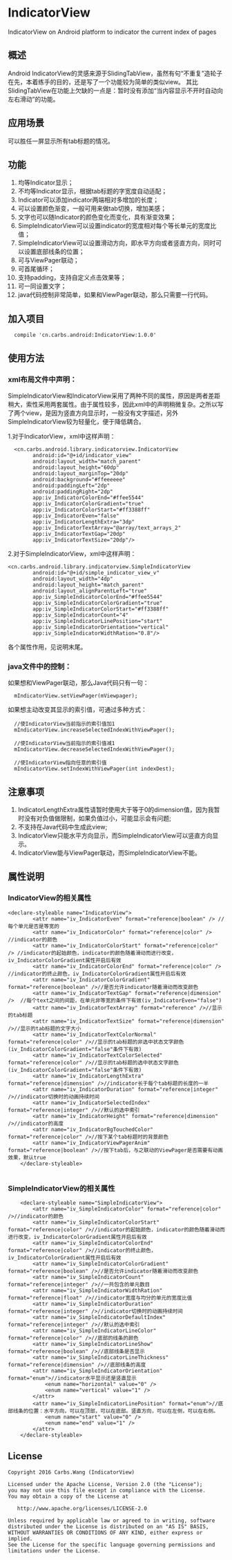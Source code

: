 # IndicatorView
IndicatorView on Android platform to indicator the current index of pages

## 概述
Android IndicatorView的灵感来源于SlidingTabView，虽然有句“不重复”造轮子在先，本着练手的目的，还是写了一个功能较为简单的类似view。
其比SlidingTabView在功能上欠缺的一点是：暂时没有添加“当内容显示不开时自动向左右滑动”的功能。

## 应用场景
可以胜任一屏显示所有tab标题的情况。

## 功能
1. 均等Indicator显示；
2. 不均等Indicator显示，根据tab标题的字宽度自动适配；
3. Indicator可以添加indicator两端相对多增加的长度；
4. 可以设置颜色渐变，一般可用来做tab切换，增加美感；
5. 文字也可以随Indicator的颜色变化而变化，具有渐变效果；
6. SimpleIndicatorView可以设置indicator的宽度相对每个等长单元的宽度比值；
7. SimpleIndicatorView可以设置滑动方向，即水平方向或者竖直方向，同时可以设置底部线条的位置；
7. 可与ViewPager联动；
8. 可首尾循环；
9. 支持padding，支持自定义点击效果等；
10. 可一同设置文字；
11. java代码控制非常简单，如果和ViewPager联动，那么只需要一行代码。

## 加入项目
```
  compile 'cn.carbs.android:IndicatorView:1.0.0'
```

## 使用方法
### xml布局文件中声明：
SimpleIndicatorView和IndicatorView采用了两种不同的属性，原因是两者差距稍大，索性采用两套属性。由于属性较多，因此xml中的声明稍微复杂。之所以写了两个view，是因为竖直方向显示时，一般没有文字描述，另外SimpleIndicatorView较为轻量化，便于降低耦合。

1.对于IndicatorView，xml中这样声明：
```
  <cn.carbs.android.library.indicatorview.IndicatorView
        android:id="@+id/indicator_view"
        android:layout_width="match_parent"
        android:layout_height="60dp"
        android:layout_marginTop="20dp"
        android:background="#ffeeeeee"
        android:paddingLeft="2dp"
        android:paddingRight="2dp"
        app:iv_IndicatorColorEnd="#ffee5544"
        app:iv_IndicatorColorGradient="true"
        app:iv_IndicatorColorStart="#ff3388ff"
        app:iv_IndicatorEven="false"
        app:iv_IndicatorLengthExtra="3dp"
        app:iv_IndicatorTextArray="@array/text_arrays_2"
        app:iv_IndicatorTextGap="20dp"
        app:iv_IndicatorTextSize="20dp"/>
```
2.对于SimpleIndicatorView，xml中这样声明：
```
<cn.carbs.android.library.indicatorview.SimpleIndicatorView
        android:id="@+id/simple_indicator_view_v"
        android:layout_width="4dp"
        android:layout_height="match_parent"
        android:layout_alignParentLeft="true"
        app:iv_SimpleIndicatorColorEnd="#ffee5544"
        app:iv_SimpleIndicatorColorGradient="true"
        app:iv_SimpleIndicatorColorStart="#ff3388ff"
        app:iv_SimpleIndicatorCount="4"
        app:iv_SimpleIndicatorLinePosition="start"
        app:iv_SimpleIndicatorOrientation="vertical"
        app:iv_SimpleIndicatorWidthRation="0.8"/>
```
各个属性作用，见说明末尾。

### java文件中的控制：

如果想和ViewPager联动，那么Java代码只有一句：
```
  mIndicatorView.setViewPager(mViewpager);
```
如果想主动改变其显示的索引值，可通过多种方式：
```
  //使IndicatorView当前指示的索引值加1
  mIndicatorView.increaseSelectedIndexWithViewPager();
  
  //使IndicatorView当前指示的索引值减1
  mIndicatorView.decreaseSelectedIndexWithViewPager();
  
  //使IndicatorView指向任意的索引值
  mIndicatorView.setIndexWithViewPager(int indexDest);
```


## 注意事项
1. IndicatorLengthExtra属性请暂时使用大于等于0的dimension值，因为我暂时没有对负值做限制，如果负值过小，可能显示会有问题;
2. 不支持在Java代码中生成此view;
3. IndicatorView只能水平方向显示，而SimpleIndicatorView可以竖直方向显示。
4. IndicatorView能与ViewPager联动，而SimpleIndicatorView不能。

## 属性说明
### IndicatorView的相关属性
```
<declare-styleable name="IndicatorView">
        <attr name="iv_IndicatorEven" format="reference|boolean" /> //每个单元是否是等宽的
        <attr name="iv_IndicatorColor" format="reference|color" />  //indicator的颜色
        <attr name="iv_IndicatorColorStart" format="reference|color" /> //indicator的起始颜色，indicator的颜色随着滑动而进行改变，iv_IndicatorColorGradient属性开启后有效
        <attr name="iv_IndicatorColorEnd" format="reference|color" />   //indicator的终止颜色，iv_IndicatorColorGradient属性开启后有效
        <attr name="iv_IndicatorColorGradient" format="reference|boolean" />//是否允许indicator随着滑动而改变颜色
        <attr name="iv_IndicatorTextGap" format="reference|dimension" />  //每个text之间的间距，在单元非等宽的条件下有效(iv_IndicatorEven="false")
        <attr name="iv_IndicatorTextArray" format="reference" />//显示的tab标题
        <attr name="iv_IndicatorTextSize" format="reference|dimension" />//显示的tab标题的文字大小
        <attr name="iv_IndicatorTextColorNormal" format="reference|color" />//显示的tab标题的非选中状态文字颜色(iv_IndicatorColorGradient="false"条件下有效)
        <attr name="iv_IndicatorTextColorSelected" format="reference|color" />//显示的tab标题的选中状态文字颜色(iv_IndicatorColorGradient="false"条件下有效)
        <attr name="iv_IndicatorLengthExtra" format="reference|dimension" />//indicator长于每个tab标题的长度的一半
        <attr name="iv_IndicatorDuration" format="reference|integer" />//indicator切换时的动画持续时间
        <attr name="iv_IndicatorSelectedIndex" format="reference|integer" />//默认的选中索引
        <attr name="iv_IndicatorHeight" format="reference|dimension" />//indicator的高度
        <attr name="iv_IndicatorBgTouchedColor" format="reference|color" />//按下某个tab标题时的背景颜色
        <attr name="iv_IndicatorViewPagerAnim" format="reference|boolean" />//按下tab后，与之联动的ViewPager是否需要有动画效果，默认true
    </declare-styleable>
    
```

### SimpleIndicatorView的相关属性
```
    <declare-styleable name="SimpleIndicatorView">
        <attr name="iv_SimpleIndicatorColor" format="reference|color" />//indicator的颜色
        <attr name="iv_SimpleIndicatorColorStart" format="reference|color" />//indicator的起始颜色，indicator的颜色随着滑动而进行改变，iv_IndicatorColorGradient属性开启后有效
        <attr name="iv_SimpleIndicatorColorEnd" format="reference|color" />//indicator的终止颜色，iv_IndicatorColorGradient属性开启后有效
        <attr name="iv_SimpleIndicatorColorGradient" format="reference|boolean" />//是否允许indicator随着滑动而改变颜色
        <attr name="iv_SimpleIndicatorCount" format="reference|integer" />//一共包含的单元数目
        <attr name="iv_SimpleIndicatorWidthRation" format="reference|float" />//indicator宽度与均分的单元的宽度比值
        <attr name="iv_SimpleIndicatorDuration" format="reference|integer" />//indicator切换时的动画持续时间
        <attr name="iv_SimpleIndicatorDefaultIndex" format="reference|integer" />//默认的选中索引
        <attr name="iv_SimpleIndicatorLineColor" format="reference|color" />//底部的线条的颜色
        <attr name="iv_SimpleIndicatorLineShow" format="reference|boolean" />//底部线条是否显示
        <attr name="iv_SimpleIndicatorLineThickness" format="reference|dimension" />//底部线条的高度
        <attr name="iv_SimpleIndicatorOrientation" format="enum">//indicator水平显示还是竖直显示
            <enum name="horizontal" value="0" />
            <enum name="vertical" value="1" />
        </attr>
        <attr name="iv_SimpleIndicatorLinePosition" format="enum">//底部线条的位置：水平方向，可以在顶部，可以在底部。竖直方向，可以在左侧，可以在右侧。
            <enum name="start" value="0" />
            <enum name="end" value="1" />
        </attr>
    </declare-styleable>
```

## License

    Copyright 2016 Carbs.Wang (IndicatorView)

    Licensed under the Apache License, Version 2.0 (the "License");
    you may not use this file except in compliance with the License.
    You may obtain a copy of the License at

       http://www.apache.org/licenses/LICENSE-2.0

    Unless required by applicable law or agreed to in writing, software
    distributed under the License is distributed on an "AS IS" BASIS,
    WITHOUT WARRANTIES OR CONDITIONS OF ANY KIND, either express or implied.
    See the License for the specific language governing permissions and
    limitations under the License.


